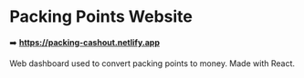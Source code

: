 # Packing Points Website

➡️ **https://packing-cashout.netlify.app**

Web dashboard used to convert packing points to money. Made with React.
